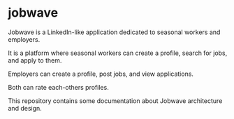 # jobwave

Jobwave is a LinkedIn-like application dedicated to seasonal workers and employers. 

It is a platform where seasonal workers can create a profile, search for jobs, and apply to them. 

Employers can create a profile, post jobs, and view applications.

Both can rate each-others profiles.

This repository contains some documentation about Jobwave architecture and design.